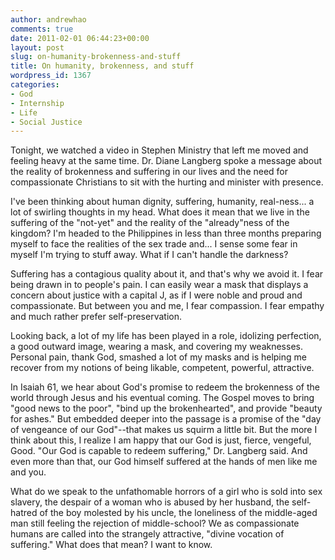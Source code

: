 ```yaml
---
author: andrewhao
comments: true
date: 2011-02-01 06:44:23+00:00
layout: post
slug: on-humanity-brokenness-and-stuff
title: On humanity, brokenness, and stuff
wordpress_id: 1367
categories:
- God
- Internship
- Life
- Social Justice
---
```


Tonight, we watched a video in Stephen Ministry that left me moved and feeling heavy at the same time. Dr. Diane Langberg spoke a message about the reality of brokenness and suffering in our lives and the need for compassionate Christians to sit with the hurting and minister with presence.

I've been thinking about human dignity, suffering, humanity, real-ness... a lot of swirling thoughts in my head. What does it mean that we live in the suffering of the "not-yet" and the reality of the "already"ness of the kingdom? I'm headed to the Philippines in less than three months preparing myself to face the realities of the sex trade and... I sense some fear in myself I'm trying to stuff away. What if I can't handle the darkness?

Suffering has a contagious quality about it, and that's why we avoid it. I fear being drawn in to people's pain. I can easily wear a mask that displays a concern about justice with a capital J, as if I were noble and proud and compassionate. But between you and me, I fear compassion. I fear empathy and much rather prefer self-preservation.

Looking back, a lot of my life has been played in a role, idolizing perfection, a good outward image, wearing a mask, and covering my weaknesses. Personal pain, thank God, smashed a lot of my masks and is helping me recover from my notions of being likable, competent, powerful, attractive.

In Isaiah 61, we hear about God's promise to redeem the brokenness of the world through Jesus and his eventual coming. The Gospel moves to bring "good news to the poor", "bind up the brokenhearted", and provide "beauty for ashes." But embedded deeper into the passage is a promise of the "day of vengeance of our God"--that makes us squirm a little bit. But the more I think about this, I realize I am happy that our God is just, fierce, vengeful, Good. "Our God is capable to redeem suffering," Dr. Langberg said. And even more than that, our God himself suffered at the hands of men like me and you.

What do we speak to the unfathomable horrors of a girl who is sold into sex slavery, the despair of a woman who is abused by her husband, the self-hatred of the boy molested by his uncle, the loneliness of the middle-aged man still feeling the rejection of middle-school? We as compassionate humans are called into the strangely attractive, "divine vocation of suffering." What does that mean? I want to know.
